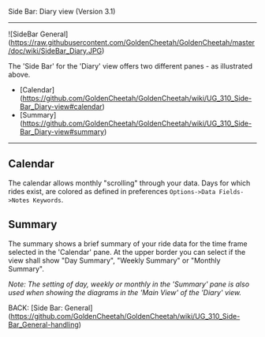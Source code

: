 Side Bar: Diary view (Version 3.1)
***

![SideBar General] (https://raw.githubusercontent.com/GoldenCheetah/GoldenCheetah/master/doc/wiki/SideBar_Diary.JPG)

The 'Side Bar' for the 'Diary' view offers two different panes - as illustrated above.

* [Calendar] (https://github.com/GoldenCheetah/GoldenCheetah/wiki/UG_310_Side-Bar_Diary-view#calendar)
* [Summary] (https://github.com/GoldenCheetah/GoldenCheetah/wiki/UG_310_Side-Bar_Diary-view#summary)

***

## Calendar

The calendar allows monthly "scrolling" through your data. Days for which rides exist, are colored as defined in  preferences `Options->Data Fields->Notes Keywords`. 

## Summary

The summary shows a brief summary of your ride data for the time frame selected in the 'Calendar' pane. At the upper border you can select if the view shall show "Day Summary", "Weekly Summary" or "Monthly Summary". 

_Note: The setting of day, weekly or monthly in the 'Summary' pane is also used when showing the diagrams in the 'Main View' of the 'Diary' view._

BACK: [Side Bar: General] (https://github.com/GoldenCheetah/GoldenCheetah/wiki/UG_310_Side-Bar_General-handling)




